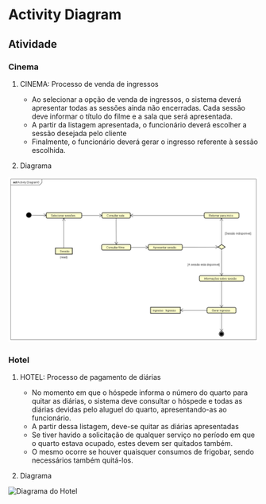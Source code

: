 # Activity Diagram

## Atividade

### Cinema

1. CINEMA: Processo de venda de ingressos
    - Ao selecionar a opção de venda de ingressos, o sistema deverá apresentar todas as sessões ainda não encerradas. Cada sessão deve informar o título do filme e a sala que será apresentada.
    - A partir da listagem apresentada, o funcionário deverá escolher a sessão desejada pelo cliente
    - Finalmente, o funcionário deverá gerar o ingresso referente à sessão escolhida.

2. Diagrama

![Diagrama do Cinema](./Cinema/Cinema%20-%20Diagrama%20de%20atividade.png)

### Hotel

1. HOTEL: Processo de pagamento de diárias
    - No momento em que o hóspede informa o número do quarto para quitar as diárias, o sistema deve consultar o hóspede e todas as diárias devidas pelo aluguel do quarto, apresentando-as ao funcionário.
    - A partir dessa listagem, deve-se quitar as diárias apresentadas
    - Se tiver havido a solicitação de qualquer serviço no período em que o quarto estava ocupado, estes devem ser quitados também.
    - O mesmo ocorre se houver quaisquer consumos de frigobar, sendo necessários também quitá-los.

2. Diagrama

![Diagrama do Hotel]()